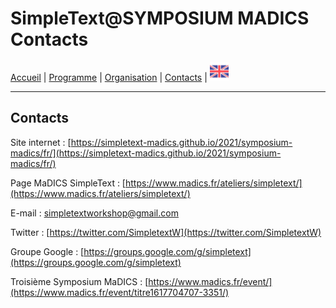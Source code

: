 
# SimpleText@SYMPOSIUM MADICS Contacts

[Accueil](./) | [Programme](./program) | [Organisation](organisation.md) | [Contacts](contacts.md) | [<img src="../EN.png" width="30">](../en/contact)

---

## Contacts

Site internet : [https://simpletext-madics.github.io/2021/symposium-madics/fr/](https://simpletext-madics.github.io/2021/symposium-madics/fr/)

Page MaDICS SimpleText : [https://www.madics.fr/ateliers/simpletext/](https://www.madics.fr/ateliers/simpletext/) 

E-mail : [simpletextworkshop@gmail.com](mailto:simpletextworkshop@gmail.com) 

Twitter : [https://twitter.com/SimpletextW](https://twitter.com/SimpletextW)  

Groupe Google : [https://groups.google.com/g/simpletext](https://groups.google.com/g/simpletext)  

Troisième Symposium MaDICS : [https://www.madics.fr/event/](https://www.madics.fr/event/titre1617704707-3351/)
